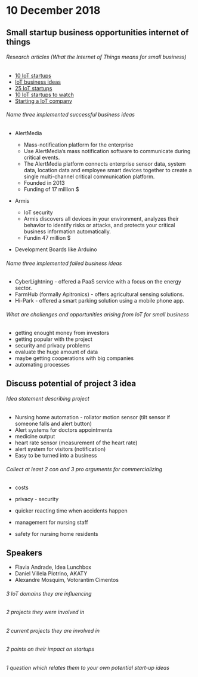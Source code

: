 # 10 December 2018

## Small startup business opportunities internet of things

###### Research articles (What the Internet of Things means for small business)
* [10 IoT startups](https://www.cio.com/article/2602467/consumer-technology/10-hot-internet-of-things-startups.html)
* [IoT business ideas](https://www.businessworldit.com/iot/top-5-iot-business-ideas-in-2018/)
* [25 IoT startups](https://www.siliconrepublic.com/machines/iot-startups-2017-europe-startup-100)
* [10 IoT startups to watch](https://www.networkworld.com/article/3270961/internet-of-things/10-hot-iot-startups-to-watch.html)
* [Starting a IoT company](https://www.digiblitz.com/partner/iot/part-110-ideas-for-starting-an-iot-business-from-your-own-hometown/)


###### Name three implemented successful business ideas

* AlertMedia
  * Mass-notification platform for the enterprise
  * Use AlertMedia’s mass notification software to communicate during critical events.
  * The AlertMedia platform connects enterprise sensor data, system data, location data and employee smart devices together to create a single multi-channel critical communication platform.
  * Founded in 2013
  * Funding of 17 million $

* Armis
  * IoT security
  * Armis discovers all devices in your environment, analyzes their behavior to identify risks or attacks, and protects your critical business information automatically.
  * Fundin 47 million $


* Development Boards like Arduino



###### Name three implemented failed business ideas

* CyberLightning  - offered a PaaS service with a focus on the energy sector.
* FarmHub (formally Apitronics) -  offers agricultural sensing solutions.
* Hi-Park - offered a smart parking solution using a mobile phone app.

###### What are challenges and opportunities arising from IoT for small business

* getting enought money from investors
* getting popular with the project
* security and privacy problems
* evaluate the huge amount of data
* maybe getting cooperations with big companies
* automating processes

## Discuss potential of project 3 idea

###### Idea statement describing project

* Nursing home automation - rollator motion sensor (tilt sensor if someone falls and alert button)
* Alert systems for doctors appointments
* medicine output
* heart rate sensor (measurement of the heart rate)
* alert system for visitors (notification)
* Easy to be turned into a business

###### Collect at least 2 con and 3 pro arguments for commercializing
* costs
* privacy - security

* quicker reacting time when accidents happen
* management for nursing staff
* safety for nursing home residents


## Speakers
* Flavia Andrade, Idea Lunchbox
* Daniel Villela Plotrino, AKATY
* Alexandre Mosquim, Votorantim Cimentos

###### 3 IoT domains they are influencing

###### 2 projects they were involved in

###### 2 current projects they are involved in

###### 2 points on their impact on startups

###### 1 question which relates them to your own potential start-up ideas
